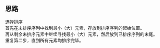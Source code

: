 ## 思路
选择排序  
首先在未排序序列中找到最小（大）元素，存放到排序序列的起始位置。  
再从剩余未排序元素中继续寻找最小（大）元素，然后放到已排序序列的末尾。  
重复第二步，直到所有元素均排序完毕。   
